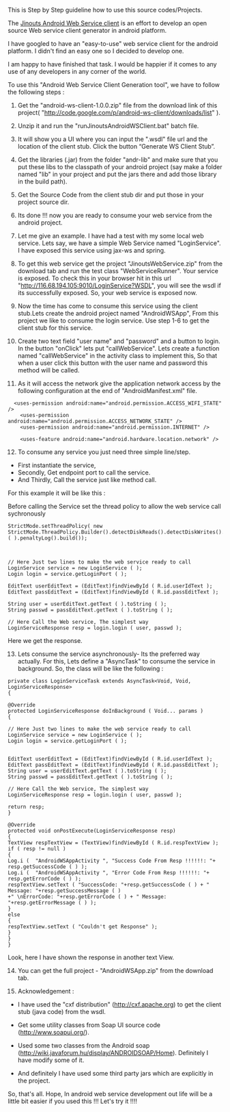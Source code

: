 This is Step by Step guideline how to use this source codes/Projects.

The [Jinouts Android Web Service client](http://code.google.com/p/android-ws-client)  is an effort to develop an open source Web service client generator in android platform.

I have googled to have an "easy-to-use" web service client for the android platform. I didn't find an easy one so I decided to develop one.

I am happy to have finished that task. I would be happier if it comes to any use of any developers in any corner of the world.

To use this "Android Web Service Client Generation tool", we have to follow the following steps :

1. Get the "android-ws-client-1.0.0.zip" file from the download link of this project( "http://code.google.com/p/android-ws-client/downloads/list" ).

2. Unzip it and run the "runJinoutsAndroidWSClient.bat" batch file.
3. It will show you a UI where you can input the ".wsdl" file url and the location of the client stub. Click the button “Generate WS Client Stub”.

4. Get the libraries (.jar) from the folder "andr-lib" and make sure that you put these libs to the classpath of your android project (say make a folder named "lib" in your project and put the jars there and add those library in the build path).

5. Get the Source Code from  the client stub dir and put those in your project source dir.

6. Its done !!! now you are ready to consume your web service from the android project.

7. Let me give an example. I have had a test with my some local web service. Lets say, we have a simple Web Service named "LoginService". I have exposed this service using jax-ws and spring.

8. To get this web service get the project "JinoutsWebService.zip" from the download tab and run the test class "WebServiceRunner". Your service is exposed. To check this in your browser hit in this url "http://116.68.194.105:9010/LoginService?WSDL", you will see the wsdl if its successfully exposed. So, your web service is exposed now.

9. Now the time has come to consume this service using the client stub.Lets create the android project named "AndroidWSApp", From this project we like to consume the login service. Use step 1-6 to get the client stub for this service.

10. Create two text field "user name" and "password"  and a button to login. In the button "onClick" lets put "callWebService". Lets create a function named "callWebService" in the activity class to implement this, So that  when a user click this button with the user name and password this method will be called.

11. As it will access the network give the application network access by the following configuration at the end of "AndroidManifest.xml" file.

```
  <uses-permission android:name="android.permission.ACCESS_WIFI_STATE" />
	<uses-permission android:name="android.permission.ACCESS_NETWORK_STATE" />
	<uses-permission android:name="android.permission.INTERNET" />
	
	<uses-feature android:name="android.hardware.location.network" />
```

12. To consume any service you just need three simple line/step.
  * First instantiate the service,
  * Secondly, Get endpoint port to call the service.
  * And Thirdly, Call the service just like method call.

For this example it will be like this :

Before calling the Service set the thread policy to allow the web service call sychronously

```
StrictMode.setThreadPolicy( new StrictMode.ThreadPolicy.Builder().detectDiskReads().detectDiskWrites().detectNetwork().detectAll ( ).penaltyLog().build());  
    			
```

```

// Here Just two lines to make the web service ready to call
LoginService service = new LoginService ( );
Login login = service.getLoginPort ( );

EditText userEditText = (EditText)findViewById ( R.id.userIdText );
EditText passEditText = (EditText)findViewById ( R.id.passEditText );
	
String user = userEditText.getText ( ).toString ( );
String passwd = passEditText.getText ( ).toString ( );

// Here Call the Web service, The simplest way
LoginServiceResponse resp = login.login ( user, passwd );

```
Here we get the response.

13. Lets consume the service asynchronously- Its the preferred way actually. For this, Lets define a "AsyncTask" to consume the service in background. So, the class will be like  the following :
```
private class LoginServiceTask extends AsyncTask<Void, Void, LoginServiceResponse>
{

@Override
protected LoginServiceResponse doInBackground ( Void... params )
{

// Here Just two lines to make the web service ready to call
LoginService service = new LoginService ( );
Login login = service.getLoginPort ( );


EditText userEditText = (EditText)findViewById ( R.id.userIdText );
EditText passEditText = (EditText)findViewById ( R.id.passEditText );
String user = userEditText.getText ( ).toString ( );
String passwd = passEditText.getText ( ).toString ( );

// Here Call the Web service, The simplest way
LoginServiceResponse resp = login.login ( user, passwd );

return resp;
}

@Override
protected void onPostExecute(LoginServiceResponse resp)
{
TextView respTextView = (TextView)findViewById ( R.id.respTextView );
if ( resp != null )
{
Log.i (  "AndroidWSAppActivity ", "Success Code From Resp !!!!!!: "+ resp.getSuccessCode ( ) );
Log.i (  "AndroidWSAppActivity ", "Error Code From Resp !!!!!!: "+ resp.getErrorCode ( ) );
respTextView.setText ( "SuccessCode: "+resp.getSuccessCode ( ) + " Message: "+resp.getSuccessMessage ( )
+" \nErrorCode: "+resp.getErrorCode ( ) + " Message: "+resp.getErrorMessage ( ) );
}
else
{
respTextView.setText ( "Couldn't get Response" );
}
}
}

```
Look, here I have shown the response in another text View.

14. You can get the full project - "AndroidWSApp.zip" from the download tab.

15. Acknowledgement :

  * I have used the "cxf distribution" (http://cxf.apache.org) to get the client stub (java code) from the wsdl.

  * Get some utility classes from Soap UI source code (http://www.soapui.org/).

  * Used some two classes from the Android soap (http://wiki.javaforum.hu/display/ANDROIDSOAP/Home). Definitely I have modify some of it.

  * And definitely I have used some third party jars which are explicitly in the project.


So, that's all. Hope, In android web service development out life will be a little bit easier if you used this !!! Let's try it !!!!


